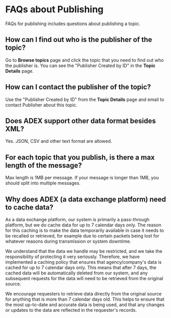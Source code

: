 # FAQs about Publishing

FAQs for publishing includes questions about publishing a topic.

## How can I find out who is the publisher of the topic? 

Go to **Browse topics** page and click the topic that you need to find out who the publisher is. You can see the "Publisher Created by ID" in the **Topic Details** page.

## How can I contact the publisher of the topic? 

Use the "Publisher Created by ID" from the **Topic Details** page and email to contact Publisher about this topic.

## Does ADEX support other data format besides XML? 

Yes. JSON, CSV and other text format are allowed.

## For each topic that you publish, is there a max length of the message? 

Max length is 1MB per message. If your message is longer than 1MB, you should split into multiple messages.

## Why does ADEX (a data exchange platform) need to cache data?
 
As a data exchange platform, our system is primarily a pass-through platform, but we do cache data for up to 7 calendar days only. The reason for this caching is to make the data temporarily available in case it needs to be recalled or retrieved, for example due to certain packets being lost for whatever reasons during transmission or system downtime.
 
We understand that the data we handle may be restricted, and we take the responsibility of protecting it very seriously. Therefore, we have implemented a caching policy that ensures that agency/company's data is cached for up to 7 calendar days only. This means that after 7 days, the cached data will be automatically deleted from our system, and any subsequent requests for the data will need to be retrieved from the original source.
 
We encourage requesters to retrieve data directly from the original source for anything that is more than 7 calendar days old. This helps to ensure that the most up-to-date and accurate data is being used, and that any changes or updates to the data are reflected in the requester's records.
